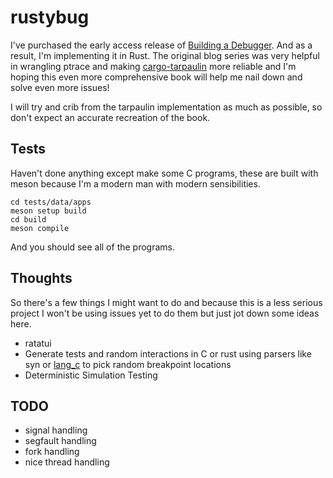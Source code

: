 # rustybug

I've purchased the early access release of [Building a Debugger](https://nostarch.com/building-a-debugger).
And as a result, I'm implementing it in Rust. The original blog series was very
helpful in wrangling ptrace and making [cargo-tarpaulin](https://github.com/xd009642/tarpaulin)
more reliable and I'm hoping this even more comprehensive book will help me
nail down and solve even more issues!

I will try and crib from the tarpaulin implementation as much as possible, so
don't expect an accurate recreation of the book.

## Tests

Haven't done anything except make some C programs, these are built with meson
because I'm a modern man with modern sensibilities.

```
cd tests/data/apps
meson setup build
cd build
meson compile
```

And you should see all of the programs.

## Thoughts

So there's a few things I might want to do and because this is a less serious
project I won't be using issues yet to do them but just jot down some ideas
here.

* ratatui 
* Generate tests and random interactions in C or rust using parsers like syn or [lang\_c](https://docs.rs/lang-c/0.15.1/lang_c/) to pick random breakpoint locations
* Deterministic Simulation Testing

## TODO

* signal handling
* segfault handling 
* fork handling
* nice thread handling 
